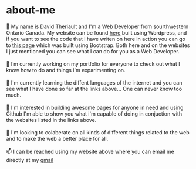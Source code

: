 # about-me
👋 My name is David Theriault and I'm a Web Developer from sourthwestern Ontario Canada. My website can be found <a href="http://davidtheriault.ca">here</a> built using Wordpress, and if you want to see the code that I have writen on here in action you can go to <a href="http://projects.davidtheriault.ca">this page</a> which was built using Bootstrap. Both here and on the websites I just mentioned you can see what I can do for you as a Web Developer.<br/>
<br/>
🔭 I’m currently working on my portfolio for everyone to check out what I know how to do and things i'm exparimenting on.<br/>
<br/>
🌱 I'm currently learning the diffent languages of the internet and you can see what I have done so far at the links above... One can never know too much.<br/>
<br/>
👀 I'm interested in building awesome pages for anyone in need and using Github I'm able to show you what i'm capable of doing in conjuction with the websites listed in the links above.<br/>
<br/>
👯 I'm looking to colaberate on all kinds of different things related to the web and to make the web a better place for all.<br/>
<br/>
📫 I can be reached using my website above where you can email me directly at my <a href="mailto:dayvidca@gmail.com">gmail</a>

